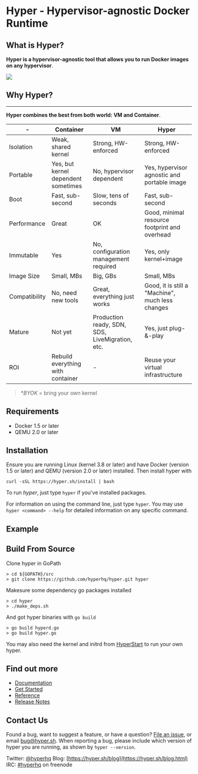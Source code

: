 
Hyper - Hypervisor-agnostic Docker Runtime
====

## What is Hyper?

**Hyper is a hypervisor-agnostic tool that allows you to run Docker images on any hypervisor**.

![](https://trello-attachments.s3.amazonaws.com/5551c49246960a31feab3d35/508x224/3b4cc5009489f917b7394a40b6cb57ec/upload_5_29_2015_at_12_56_51_AM.png)

## Why Hyper?
-----------

**Hyper combines the best from both world: VM and Container**.

| -  | Container | VM | Hyper | 
|---|---|---|---|
| Isolation | Weak, shared kernel | Strong, HW-enforced  | Strong, HW-enforced  |
| Portable  | Yes, but kernel dependent sometimes | No, hypervisor dependent | Yes, hypervisor agnostic and portable image |
| Boot  | Fast, sub-second  | Slow, tens of seconds  | Fast, sub-second  |
| Performance  | Great | OK| Good, minimal resource footprint and overhead |
| Immutable | Yes  | No, configuration management required | Yes, only kernel+image  | 
| Image Size| Small, MBs  | Big, GBs  | Small, MBs  |
| Compatibility | No, need new tools | Great, everything just works  | Good, it is still a "Machine", much less changes  |
| Mature   | Not yet  | Production ready, SDN, SDS, LiveMigration, etc.  | Yes, just plug-&-play|
| ROI| Rebuild everything with container  | - | Reuse your virtual infrastructure  |

> **BYOK* = bring your own kernel

## Requirements

- Docker 1.5 or later
- QEMU 2.0 or later

## Installation

Ensure you are running Linux (kernel 3.8 or later) and have Docker
(version 1.5 or later) and QEMU (version 2.0 or later) installed. Then install hyper with

    curl -sSL https://hyper.sh/install | bash

To run *hyper*, just type `hyper` if you've installed packages.

For information on using the command line, just type `hyper`. You may use
`hyper <command> --help` for detailed information on any specific command.


## Example


## Build From Source

Clone hyper in GoPath

    > cd ${GOPATH}/src
	> git clone https://github.com/hyperhq/hyper.git hyper

Makesure some dependency go packages installed

    > cd hyper
    > ./make_deps.sh

And got hyper binaries with `go build`

    > go build hyperd.go
    > go build hyper.go

You may also need the kernel and initrd from [HyperStart](https://github.com/hyperhq/hyperstart) to run your own hyper.


## Find out more

 * [Documentation](https://docs.hyper.sh)
 * [Get Started](https://docs.hyper.sh/get_started/index.html)
 * [Reference](https://docs.hyper.sh/reference/index.html)
 * [Release Notes](https://docs.hyper.sh/release_notes/latest.html)

## Contact Us

Found a bug, want to suggest a feature, or have a question?
[File an issue](https://github.com/hyperhq/hyper/issues), or email [bug@hyper.sh](bug@hyper.sh). When reporting a bug, please include which version of
hyper you are running, as shown by `hyper --version`.

Twitter: [@hyperhq](https://twitter.com/hyper_sh)
Blog: [https://hyper.sh/blog](https://hyper.sh/blog.html)
IRC: [#hyperhq](http://webchat.freenode.net?channels=hyper&uio=d4) on freenode
